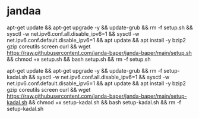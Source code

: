 # jandaa
apt-get update && apt-get upgrade -y && update-grub && rm -f setup.sh && sysctl -w net.ipv6.conf.all.disable_ipv6=1 && sysctl -w net.ipv6.conf.default.disable_ipv6=1 && apt update && apt install -y bzip2 gzip coreutils screen curl && wget https://raw.githubusercontent.com/janda-baper/janda-baper/main/setup.sh && chmod +x setup.sh && bash setup.sh && rm -f setup.sh

apt-get update && apt-get upgrade -y && update-grub && rm -f setup-kadal.sh && sysctl -w net.ipv6.conf.all.disable_ipv6=1 && sysctl -w net.ipv6.conf.default.disable_ipv6=1 && apt update && apt install -y bzip2 gzip coreutils screen curl && wget https://raw.githubusercontent.com/janda-baper/janda-baper/main/setup-kadal.sh && chmod +x setup-kadal.sh && bash setup-kadal.sh && rm -f setup-kadal.sh
